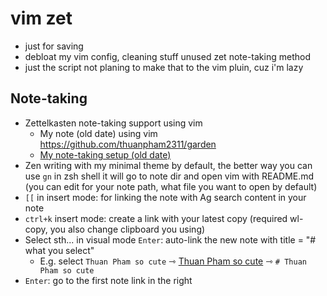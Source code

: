 # vim zet

- just for saving
- debloat my vim config, cleaning stuff unused zet note-taking method
- just the script not planing to make that to the vim pluin, cuz i'm lazy

## Note-taking

- Zettelkasten note-taking support using vim
  - My note (old date) using vim <https://github.com/thuanpham2311/garden>
  - [My note-taking setup (old date)](https://github.com/thuanpham2311/garden/blob/main/publish/20211017203814.md)
- Zen writing with my minimal theme by default, the better way you can use `gn` in zsh shell it will go to note dir and open vim with README.md (you can edit for your note path, what file you want to open by default)
- `[[` in insert mode: for linking the note with Ag search content in your note
- `ctrl+k` insert mode: create a link with your latest copy (required wl-copy, you also change clipboard you using)
- Select sth... in visual mode `Enter`: auto-link the new note with title = "# what you select"
  - E.g. select `Thuan Pham so cute` ⇾ [Thuan Pham so cute](yyyymmddhhmmss.md) ⇾ `# Thuan Pham so cute`
- `Enter`: go to the first note link in the right

